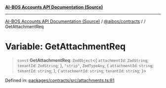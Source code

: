 [**AI-BOS Accounts API Documentation (Source)**](../../../README.md)

***

[AI-BOS Accounts API Documentation (Source)](../../../README.md) / [@aibos/contracts](../README.md) / [](../README.md) / GetAttachmentReq

# Variable: GetAttachmentReq

> `const` **GetAttachmentReq**: `ZodObject`\<\{ `attachmentId`: `ZodString`; `tenantId`: `ZodString`; \}, `"strip"`, `ZodTypeAny`, \{ `attachmentId`: `string`; `tenantId`: `string`; \}, \{ `attachmentId`: `string`; `tenantId`: `string`; \}\>

Defined in: [packages/contracts/src/attachments.ts:81](https://github.com/pohlai88/accounts/blob/48103fb36d28b2b9bfb33472b6de2f719773cde9/packages/contracts/src/attachments.ts#L81)
